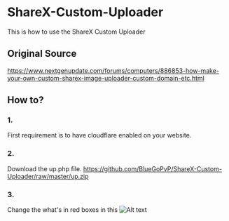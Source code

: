# ShareX-Custom-Uploader
This is how to use the ShareX Custom Uploader
## Original Source
https://www.nextgenupdate.com/forums/computers/886853-how-make-your-own-custom-sharex-image-uploader-custom-domain-etc.html
## How to?
### 1.
First requirement is to have cloudflare enabled on your website.
### 2.
Download the up.php file. https://github.com/BlueGoPvP/ShareX-Custom-Uploader/raw/master/up.zip
### 3.
Change the what's in red boxes in this ![Alt text](https://bgpvp.cf/vgiuu1qi.png)
